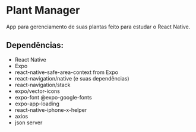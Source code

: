# Plant Manager

App para gerenciamento de suas plantas feito para estudar o React Native.

## Dependências:

- React Native
- Expo
- react-native-safe-area-context from Expo
- react-navigation/native (e suas dependências)
- react-navigation/stack
- expo/vector-icons
- expo-font @expo-google-fonts
- expo-app-loading
- react-native-iphone-x-helper
- axios
- json server
